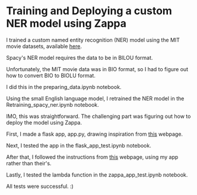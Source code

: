 # Training and Deploying a custom NER model using Zappa

I trained a custom named entity recognition (NER) model using the MIT movie datasets, available [here](https://groups.csail.mit.edu/sls/downloads/movie/).

Spacy's NER model requires the data to be in BILOU format.

Unfortunately, the MIT movie data was in BIO format, so I had to figure out how to convert BIO to BIOLU format.

I did this in the preparing_data.ipynb notebook.

Using the small English language model, I retrained the NER model in the Retraining_spacy_ner.ipynb notebook.

IMO, this was straightforward. The challenging part was figuring out how to deploy the model using Zappa.

First, I made a flask app, app.py, drawing inspiration from [this](https://act-labs.github.io/posts/aws-spacy-layer/) webpage.

Next, I tested the app in the flask_app_test.ipynb notebook.

After that, I followed the instructions from [this](https://pythonforundergradengineers.com/deploy-serverless-web-app-aws-lambda-zappa.html) webpage, using my app rather than their's.

Lastly, I tested the lambda function in the zappa_app_test.ipynb notebook.

All tests were successful. :)